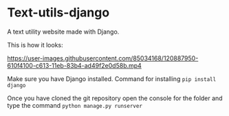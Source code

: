 # Text-utils-django
A text utility website made with Django.




This is how it looks:

https://user-images.githubusercontent.com/85034168/120887950-610f4100-c613-11eb-83b4-ad49f2e0d58b.mp4



Make sure you have Django installed. Command for installing `pip install django`

Once you have cloned the git repository open the console for the folder and type the command `python manage.py runserver`
